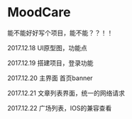 # MoodCare
能不能好好写个项目，能不能？？！！


2017.12.18
UI原型图，功能点

2017.12.19
搭建项目，登录功能

2017.12.20
主界面 首页banner

2017.12.21
文章列表界面，统一的网络请求

2017.12.22
广场列表，IOS的兼容查看








